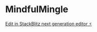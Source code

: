 # MindfulMingle

[Edit in StackBlitz next generation editor ⚡️](https://stackblitz.com/~/github.com/robertheimer7/MindfulMingle)